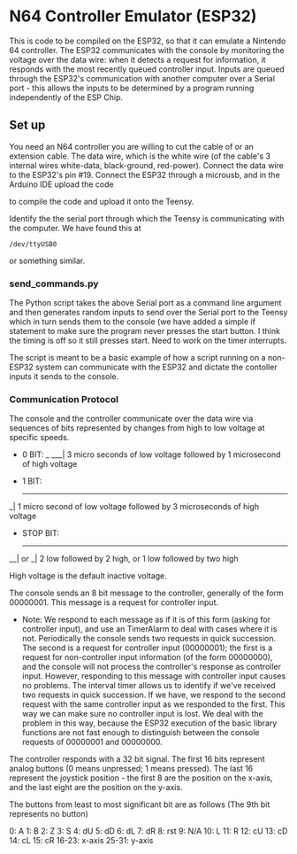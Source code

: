 # N64 Controller Emulator (ESP32)

This is code to be compiled on the ESP32, so that it can emulate a Nintendo 64 controller. The ESP32 communicates with the console by monitoring the voltage over the data wire: when it detects a request for information, it responds with the most recently queued controller input. Inputs are queued through the ESP32's communication with another computer over a Serial port - this allows the inputs to be determined by a program running independently of the ESP Chip.

## Set up

You need an N64 controller you are willing to cut the cable of or an extension cable. The data wire, which is the white wire (of the cable's 3 internal wires white-data, black-ground, red-power). Connect the data wire to the ESP32's pin #19. Connect the ESP32 through a microusb, and in the Arduino IDE upload the code


to compile the code and upload it onto the Teensy.

Identify the the serial port through which the Teensy is communicating with the computer. We have found this at 

```
/dev/ttyUSB0
```

or something similar.

### send_commands.py

The Python script takes the above Serial port as a command line argument and then generates random inputs to send over the Serial port to the Teensy which in turn sends them to the console (we have added a simple if statement to make sure the program never presses the start button. I think the timing is off so it still presses start. Need to work on the timer interrupts.

The script is meant to be a basic example of how a script running on a non-ESP32 system can communicate with the ESP32 and dictate the contoller inputs it sends to the console.

### Communication Protocol

The console and the controller communicate over the data wire via sequences of bits represented by changes from high to low voltage at specific speeds.

* 0 BIT:
     _
 ___|
3 micro seconds of low voltage followed by 1 microsecond of high voltage

* 1 BIT:
   ___
 _|
1 micro second of low voltage followed by 3 microseconds of high voltage

* STOP BIT:
   __       __
__|    or _|
2 low followed by 2 high, or 1 low followed by two high

High voltage is the default inactive voltage.


The console sends an 8 bit message to the controller, generally of the form 00000001. This message is a request for controller input.

* Note: We respond to each message as if it is of this form (asking for controller input), and use an TimerAlarm to deal with cases where it is not. Periodically the console sends two requests in quick succession. The second is a request for controller input (00000001); the first is a request for non-controller input information (of the form 00000000), and the console will not process the controller's response as controller input. However, responding to this message with controller input causes no problems. The interval timer allows us to identify if we've received two requests in quick succession. If we have, we respond to the second request with the same controller input as we responded to the first. This way we can make sure no controller input is lost. We deal with the problem in this way, because the ESP32 execution of the basic library functions are not fast enough to distinguish between the console requests of 00000001 and 00000000.

The controller responds with a 32 bit signal. The first 16 bits represent analog buttons (0 means unpressed; 1 means pressed). The last 16 represent the joystick position - the first 8 are the position on the x-axis, and the last eight are the position on the y-axis.

The buttons from least to most significant bit are as follows (The 9th bit represents no button)

0:  A
1:  B
2:  Z
3:  S
4:  dU
5:  dD
6:  dL
7:  dR
8:  rst
9:  N/A
10: L
11: R
12: cU
13: cD
14: cL
15: cR
16-23: x-axis
25-31: y-axis
